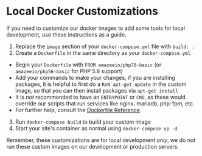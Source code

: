 # Local Docker Customizations
If you need to customize our docker images to add some tools for local development, use these instructions as a guide.

1. Replace the `image` section of your `docker-compose.yml` file with `build: .`
2. Create a `Dockerfile` in the same directory as your `docker-compose.yml`
  * Begin your `Dockerfile` with `FROM amazeeio/php70-basic` (or `amazeeio/php56-basic` for PHP 5.6 support)
  * Add your commands to make your changes, if you are installing packages, it is helpful to first do a `RUN apt-get update` in the custom image, so that you can then install packages via `apt-get install`
  * It is *not* recommended to have an `ENTRYPOINT` or `CMD`, as these would override our scripts that run services like nginx, mariadb, php-fpm, etc.
  * For further help, consult the [Dockerfile Reference](https://docs.docker.com/engine/reference/builder/)
3. Run `docker-compose build` to build your custom image
4. Start your site's container as normal using `docker-compose up -d`

Remember, these customizations are for local development *only*, we do not run these custom images on our development or production servers.
